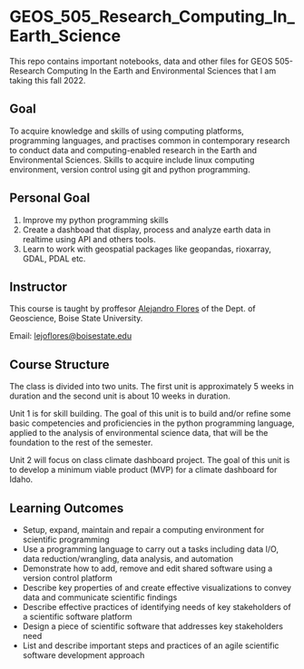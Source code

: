 # GEOS_505_Research_Computing_In_Earth_Science
This repo contains important notebooks, data and other files for GEOS 505- Research Computing In the Earth and Environmental Sciences that I am taking this fall 2022.

## Goal
To acquire knowledge and skills of using computing platforms, programming languages, and practises common in contemporary research to conduct data and computing-enabled research in the Earth and Environmental Sciences.
Skills to acquire include linux computing environment, version control using git and python programming. 

## Personal Goal
1. Improve my python programming skills
2. Create a dashboad that display, process and analyze earth data in realtime using API and others tools.
3. Learn to work with geospatial packages like geopandas, rioxarray, GDAL, PDAL etc.


## Instructor
This course is taught by proffesor [Alejandro Flores](https://www.boisestate.edu/earth/staff-members/alejandro-n-flores/) of the Dept. of Geoscience, Boise State University.

Email: [lejoflores@boisestate.edu](mailto:lejoflores@boisestate.edu)

## Course Structure
The class is divided into two units. The first unit is approximately 5 weeks in duration and the second unit is about 10 weeks in duration. 

Unit 1 is for skill building. The goal of this unit is to build and/or refine some basic competencies and proficiencies in the python programming language, applied to the analysis of environmental science data, that will be the foundation to the rest of the semester.

Unit 2 will focus on class climate dashboard project. The goal of this unit is to develop a minimum viable product (MVP) for a climate dashboard for Idaho. 

## Learning Outcomes
- Setup, expand, maintain and repair a computing environment for scientific programming
- Use a programming language to carry out a tasks including data I/O, data reduction/wrangling, data analysis, and automation
- Demonstrate how to add, remove and edit shared software using a version control platform
- Describe key properties of and create effective visualizations to convey data and communicate scientific findings
- Describe effective practices of identifying needs of key stakeholders of a scientific software platform
- Design a piece of scientific software that addresses key stakeholders need
- List and describe important steps and practices of an agile scientific software development approach
